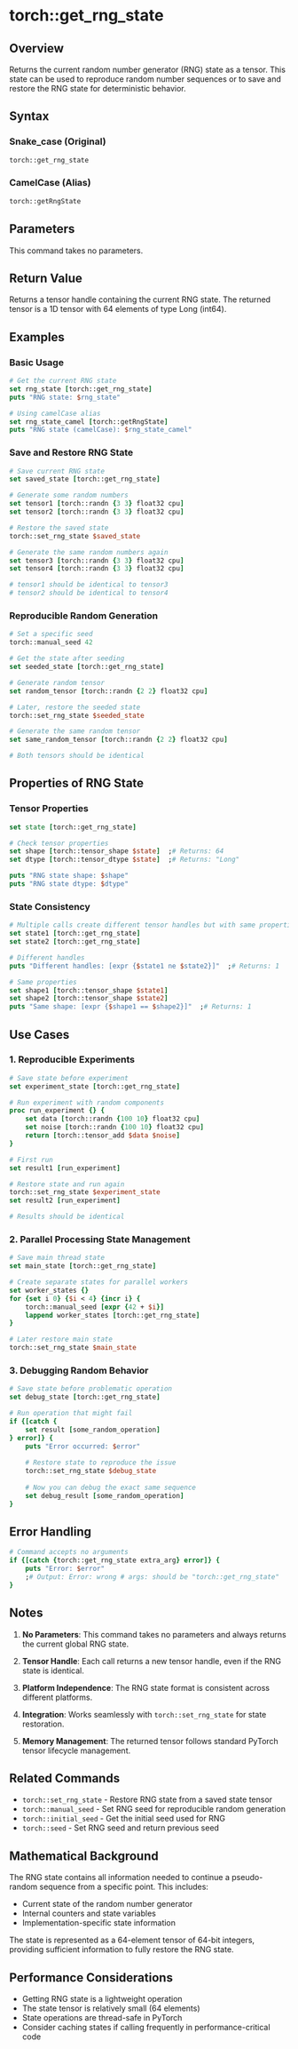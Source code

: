 # torch::get_rng_state

## Overview
Returns the current random number generator (RNG) state as a tensor. This state can be used to reproduce random number sequences or to save and restore the RNG state for deterministic behavior.

## Syntax

### Snake_case (Original)
```tcl
torch::get_rng_state
```

### CamelCase (Alias)
```tcl
torch::getRngState
```

## Parameters
This command takes no parameters.

## Return Value
Returns a tensor handle containing the current RNG state. The returned tensor is a 1D tensor with 64 elements of type Long (int64).

## Examples

### Basic Usage
```tcl
# Get the current RNG state
set rng_state [torch::get_rng_state]
puts "RNG state: $rng_state"

# Using camelCase alias
set rng_state_camel [torch::getRngState]
puts "RNG state (camelCase): $rng_state_camel"
```

### Save and Restore RNG State
```tcl
# Save current RNG state
set saved_state [torch::get_rng_state]

# Generate some random numbers
set tensor1 [torch::randn {3 3} float32 cpu]
set tensor2 [torch::randn {3 3} float32 cpu]

# Restore the saved state
torch::set_rng_state $saved_state

# Generate the same random numbers again
set tensor3 [torch::randn {3 3} float32 cpu]
set tensor4 [torch::randn {3 3} float32 cpu]

# tensor1 should be identical to tensor3
# tensor2 should be identical to tensor4
```

### Reproducible Random Generation
```tcl
# Set a specific seed
torch::manual_seed 42

# Get the state after seeding
set seeded_state [torch::get_rng_state]

# Generate random tensor
set random_tensor [torch::randn {2 2} float32 cpu]

# Later, restore the seeded state
torch::set_rng_state $seeded_state

# Generate the same random tensor
set same_random_tensor [torch::randn {2 2} float32 cpu]

# Both tensors should be identical
```

## Properties of RNG State

### Tensor Properties
```tcl
set state [torch::get_rng_state]

# Check tensor properties
set shape [torch::tensor_shape $state]  ;# Returns: 64
set dtype [torch::tensor_dtype $state]  ;# Returns: "Long"

puts "RNG state shape: $shape"
puts "RNG state dtype: $dtype"
```

### State Consistency
```tcl
# Multiple calls create different tensor handles but with same properties
set state1 [torch::get_rng_state]
set state2 [torch::get_rng_state]

# Different handles
puts "Different handles: [expr {$state1 ne $state2}]"  ;# Returns: 1

# Same properties
set shape1 [torch::tensor_shape $state1]
set shape2 [torch::tensor_shape $state2]
puts "Same shape: [expr {$shape1 == $shape2}]"  ;# Returns: 1
```

## Use Cases

### 1. Reproducible Experiments
```tcl
# Save state before experiment
set experiment_state [torch::get_rng_state]

# Run experiment with random components
proc run_experiment {} {
    set data [torch::randn {100 10} float32 cpu]
    set noise [torch::randn {100 10} float32 cpu]
    return [torch::tensor_add $data $noise]
}

# First run
set result1 [run_experiment]

# Restore state and run again
torch::set_rng_state $experiment_state
set result2 [run_experiment]

# Results should be identical
```

### 2. Parallel Processing State Management
```tcl
# Save main thread state
set main_state [torch::get_rng_state]

# Create separate states for parallel workers
set worker_states {}
for {set i 0} {$i < 4} {incr i} {
    torch::manual_seed [expr {42 + $i}]
    lappend worker_states [torch::get_rng_state]
}

# Later restore main state
torch::set_rng_state $main_state
```

### 3. Debugging Random Behavior
```tcl
# Save state before problematic operation
set debug_state [torch::get_rng_state]

# Run operation that might fail
if {[catch {
    set result [some_random_operation]
} error]} {
    puts "Error occurred: $error"
    
    # Restore state to reproduce the issue
    torch::set_rng_state $debug_state
    
    # Now you can debug the exact same sequence
    set debug_result [some_random_operation]
}
```

## Error Handling
```tcl
# Command accepts no arguments
if {[catch {torch::get_rng_state extra_arg} error]} {
    puts "Error: $error"
    ;# Output: Error: wrong # args: should be "torch::get_rng_state"
}
```

## Notes

1. **No Parameters**: This command takes no parameters and always returns the current global RNG state.

2. **Tensor Handle**: Each call returns a new tensor handle, even if the RNG state is identical.

3. **Platform Independence**: The RNG state format is consistent across different platforms.

4. **Integration**: Works seamlessly with `torch::set_rng_state` for state restoration.

5. **Memory Management**: The returned tensor follows standard PyTorch tensor lifecycle management.

## Related Commands
- `torch::set_rng_state` - Restore RNG state from a saved state tensor
- `torch::manual_seed` - Set RNG seed for reproducible random generation
- `torch::initial_seed` - Get the initial seed used for RNG
- `torch::seed` - Set RNG seed and return previous seed

## Mathematical Background
The RNG state contains all information needed to continue a pseudo-random sequence from a specific point. This includes:
- Current state of the random number generator
- Internal counters and state variables
- Implementation-specific state information

The state is represented as a 64-element tensor of 64-bit integers, providing sufficient information to fully restore the RNG state.

## Performance Considerations
- Getting RNG state is a lightweight operation
- The state tensor is relatively small (64 elements)
- State operations are thread-safe in PyTorch
- Consider caching states if calling frequently in performance-critical code 